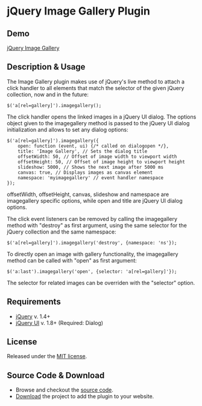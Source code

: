 # jQuery Image Gallery Plugin

## Demo
[jQuery Image Gallery](http://blueimp.github.com/jQuery-Image-Gallery/)

## Description & Usage
The Image Gallery plugin makes use of jQuery's live method to attach
a click handler to all elements that match the selector of the given
jQuery collection, now and in the future:

    $('a[rel=gallery]').imagegallery();

The click handler opens the linked images in a jQuery UI dialog.
The options object given to the imagegallery method is passed to the
jQuery UI dialog initialization and allows to set any dialog options:

    $('a[rel=gallery]').imagegallery({
        open: function (event, ui) {/* called on dialogopen */},
        title: 'Image Gallery', // Sets the dialog title
        offsetWidth: 50, // Offset of image width to viewport width
        offsetHeight: 50, // Offset of image height to viewport height
        slideshow: 5000, // Shows the next image after 5000 ms
        canvas: true, // Displays images as canvas element
        namespace: 'myimagegallery' // event handler namespace
    });

offsetWidth, offsetHeight, canvas, slideshow and namespace are
imagegallery specific options, while open and title are jQuery UI
dialog options.

The click event listeners can be removed by calling the imagegallery
method with "destroy" as first argument, using the same selector for
the jQuery collection and the same namespace:

    $('a[rel=gallery]').imagegallery('destroy', {namespace: 'ns'});

To directly open an image with gallery functionality, the imagegallery
method can be called with "open" as first argument:

    $('a:last').imagegallery('open', {selector: 'a[rel=gallery]'});

The selector for related images can be overriden with the "selector"
option.

## Requirements
* [jQuery](http://jquery.com/) v. 1.4+
* [jQuery UI](http://jqueryui.com/) v. 1.8+ (Required: Dialog)

## License
Released under the [MIT license](http://creativecommons.org/licenses/MIT/).

## Source Code & Download
* Browse and checkout the [source code](https://github.com/blueimp/jQuery-Image-Gallery).
* [Download](https://github.com/blueimp/jQuery-Image-Gallery/archives/master) the project to add the plugin to your website.
